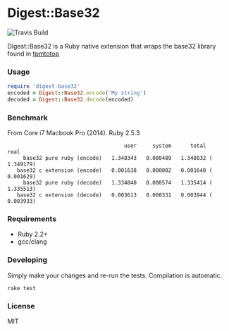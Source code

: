 Digest::Base32
==============

![Travis Build](https://travis-ci.com/ydakuka/soundx.svg?branch=master)

Digest::Base32 is a Ruby native extension that wraps the base32 library found
in [tpmtotop](https://github.com/mjg59/tpmtotp/blob/master/base32.h)

### Usage
```ruby
require 'digest-base32'
encoded = Digest::Base32.encode('My string')
decoded = Digest::Base32.decode(encoded)
```

### Benchmark

From Core i7 Macbook Pro (2014). Ruby 2.5.3
```
                                     user     system      total        real
     base32 pure ruby (encode)   1.348343   0.000489   1.348832 (  1.349179)
   base32 c extension (encode)   0.001638   0.000002   0.001640 (  0.001629)
     base32 pure ruby (decode)   1.334840   0.000574   1.335414 (  1.335513)
   base32 c extension (decode)   0.003613   0.000331   0.003944 (  0.003933)
```

### Requirements
* Ruby 2.2+
* gcc/clang

### Developing

Simply make your changes and re-run the tests. Compilation is automatic.
```
rake test
```

### License

MIT
